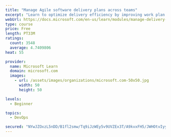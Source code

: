 ```yaml
---
title: "Manage Agile software delivery plans across teams"
excerpt: "Learn to optimize delivery efficiency by improving work plan visibility across teams."
webUrl: https://docs.microsoft.com/en-us/learn/modules/manage-delivery-plans/
type: course
price: Free
length: PT33M
ratings:
  count: 3548
  average: 4.7409806
heat: 55

provider:
  name: Microsoft Learn
  domain: microsoft.com
  images:
    - url: /assets/images/organizations/microsoft.com-50x50.jpg
      width: 50
      height: 50

levels:
  - Beginner

topics:
  - DevOps

secured: "NYwJZOxzL5nDD/B1fl2smw/Tq9iJzWEy5v9UVZEx3T/A9kvxFH5/JWHOtvIyyDfAaaEULzlqzMrq9uBMBYi74zX/vC7hDl6pDDSVHouQYhxydjQWR5tLVKMwMxOzup7yQ6fK1PApxEcfjCgfmbBOtjdS8ERsr4Kl1cLnkA2S1PmxIsmP/NTDaecHw1cc1qPR0ZxwhwGhfrDJIfSqS0vXnN5rqftMIJ2H/EZiLG4HA65ePSxQqxMqkEF96P8eAuM2O+DC5rTwXaauxHSHa8SAwwHqDizcxTKOrFwP1B898GyueeyGWKEWlv0FRDoKE+RuX8oEDR9mvZP9iTROzqwe55IjUuJhI7vV7AF0I/Clek6O0D5KbG1a/0LTcACDOul6EzxJzNSOLVmeUMSQGtqs/5Qcxm5kSV/AONtaSiypP4Y=;kIr1x5AN0SoIbnEeFHyIoA=="
---
```


